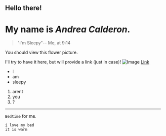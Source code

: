 ## Hello there!

# My name is  ***Andrea Calderon***.
> "I'm Sleepy"-- Me, at 9:14

You should view this flower picture. 

I'll try to have it here, but will provide a link (just in case)!
![Image](https://pyxis.nymag.com/v1/imgs/dc2/caf/9f8aa987cba82bd0b5db1b4677e49b01ca-Flowers.2x.rhorizontal.w700.jpg)
[Link](https://nymag.com/strategist/article/best-faux-flower-sculptures.html) 

* I 
* am 
* sleepy 

1. arent 
2. you
3. ?

------------------------
`Bedtime` for me. 

``` 
i love my bed
it is warm
```
